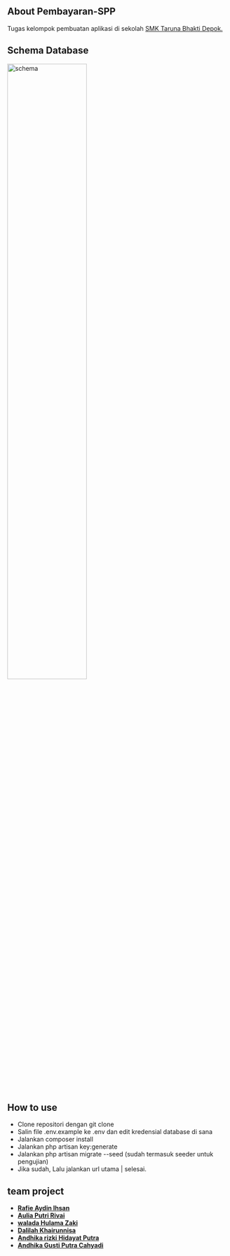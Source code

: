 
## About Pembayaran-SPP

Tugas kelompok pembuatan aplikasi di sekolah [SMK Taruna Bhakti Depok.](https://www.smktarunabhakti.net)

## Schema Database

<a href='https://postimages.org/' target='_blank'><img src='https://i.postimg.cc/Nfg2fd8B/schema.png' border='0' alt='schema' width='60%'></a>

## How to use

- Clone repositori dengan git clone
- Salin file .env.example ke .env dan edit kredensial database di sana
- Jalankan composer install
- Jalankan php artisan key:generate
- Jalankan php artisan migrate --seed (sudah termasuk seeder untuk pengujian)
- Jika sudah, Lalu jalankan url utama | selesai.

## team project

- **[Rafie Aydin Ihsan]()**
- **[Aulia Putri Rivai]()**
- **[walada Hulama Zaki]()**
- **[Dalilah Khairunnisa]()**
- **[Andhika rizki Hidayat Putra]()**
- **[Andhika Gusti Putra Cahyadi]()**




